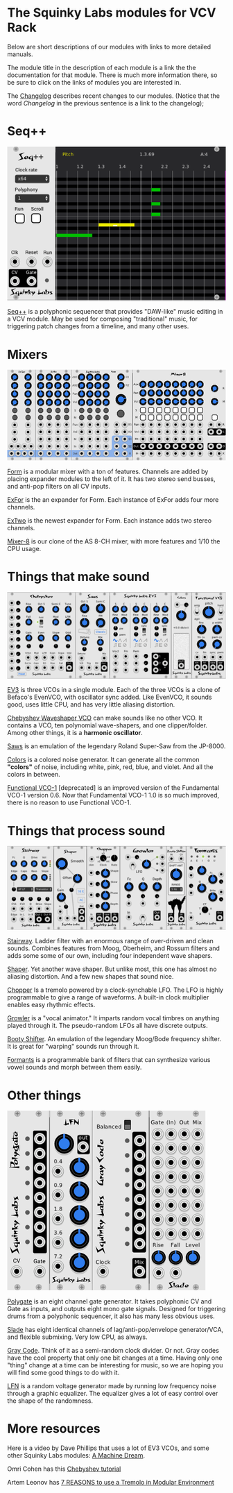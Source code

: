 # The Squinky Labs modules for VCV Rack

Below are short descriptions of our modules with links to more detailed manuals.

The module title in the description of each module is a link the the documentation for that module. There is much more information there, so be sure to click on the links of modules you are interested in.

The [Changelog](../CHANGELOG.md) describes recent changes to our modules. (Notice that the word *Changelog* in the previous sentence is a link to the changelog);

# Seq++

![Seq++ Image](./seq.png)

[Seq++](./sq2.md) is a polyphonic sequencer that provides "DAW-like" music editing in a VCV module. May be used for composing "traditional" music, for triggering patch changes from a timeline, and many other uses.

# Mixers

![Mixer Intro Image](./mixers.png)

[Form](./form.md) is a modular mixer with a ton of features. Channels are added by placing expander modules to the left of it. It has two stereo send busses, and anti-pop filters on all CV inputs.

[ExFor](./exfor.md) is the an expander for Form. Each instance of ExFor adds four more channels.

[ExTwo](./extwo.md) is the newest expander for Form. Each instance adds two stereo channels.

[Mixer-8](./mix8.md) is our clone of the AS 8-CH mixer, with more features and 1/10 the CPU usage.

# Things that make sound

![Intro 1 image](./intro-1-110.png)

[EV3](./ev3.md) is three VCOs in a single module. Each of the three VCOs is a clone of Befaco's EvenVCO, with oscillator sync added. Like EvenVCO, it sounds good, uses little CPU, and has very little aliasing distortion.

[Chebyshev Waveshaper VCO](../docs/chebyshev.md) can make sounds like no other VCO. It contains a VCO, ten polynomial wave-shapers, and one clipper/folder. Among other things, it is a **harmonic oscillator**.

[Saws](./saws.md) is an emulation of the legendary Roland Super-Saw from the JP-8000.

[Colors](./colors.md) is a colored noise generator. It can generate all the common **"colors"** of noise, including white, pink, red, blue, and violet. And all the colors in between.

[Functional VCO-1](./functional-vco-1.md) [deprecated] is an improved version of the Fundamental VCO-1 version 0.6. Now that Fundamental VCO-1 1.0 is so much improved, there is no reason to use Functional VCO-1.

# Things that process sound

![Intro 2 image](./intro-2-110.png)

[Stairway](./filter.md). Ladder filter with an enormous range of over-driven and clean sounds. Combines features from Moog, Oberheim, and Rossum filters and adds some some of our own, including four independent wave shapers.

[Shaper](./shaper.md). Yet another wave shaper. But unlike most, this one has almost no aliasing distortion. And a few new shapes that sound nice.

[Chopper](./chopper.md) Is a tremolo powered by a clock-synchable LFO. The LFO is highly programmable to give a range of waveforms. A built-in clock multiplier enables easy rhythmic effects.

[Growler](./growler.md) is a "vocal animator." It imparts random vocal timbres on anything played through it. The pseudo-random LFOs all have discrete outputs.

[Booty Shifter](./shifter.md). An emulation of the legendary Moog/Bode frequency shifter. It is great for "warping" sounds run through it.

[Formants](./formants.md) is a programmable bank of filters that can synthesize various vowel sounds and morph between them easily.

# Other things

![Intro 3 image](./intro-3-110.png)

[Polygate](./polygate.md) is an eight channel gate generator. It takes polyphonic CV and Gate as inputs, and outputs eight mono gate signals. Designed for triggering drums from a polyphonic sequencer, it also has many less obvious uses.

[Slade](./slew4.md) has eight identical channels of lag/anti-pop/envelope generator/VCA, and flexible submixing. Very low CPU, as always.

[Gray Code](./gray-code.md). Think of it as a semi-random clock divider. Or not. Gray codes have the cool property that only one bit changes at a time. Having only one "thing" change at a time can be interesting for music, so we are hoping you will find some good things to do with it.

[LFN](./lfn.md) is a random voltage generator made by running low frequency noise through a graphic equalizer. The equalizer gives a lot of easy control over the shape of the randomness.

# More resources

Here is a video by Dave Phillips that uses a lot of EV3 VCOs, and some other Squinky Labs modules: [A Machine Dream](https://www.youtube.com/watch?v=c2fzgobYjbk).

Omri Cohen has this [Chebyshev tutorial](https://www.youtube.com/watch?v=cv4N_6qRAK8&t=549s)

Artem Leonov has [7 REASONS to use a Tremolo in Modular Environment](https://www.youtube.com/watch?v=UYeEKPMYDoA)
